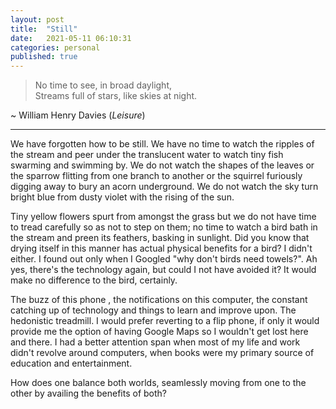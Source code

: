 ```yaml
---
layout: post
title:  "Still"
date:   2021-05-11 06:10:31
categories: personal
published: true
---
```


> No time to see, in broad daylight,  
> Streams full of stars, like skies at night.

~ William Henry Davies (<i>Leisure</i>)

----------------------------------------

We have forgotten how to be still. We have no time to watch the ripples of the stream and peer under the translucent water to watch tiny fish swarming and swimming by. We do not watch the shapes of the leaves or the sparrow flitting 
from one branch to another or the squirrel furiously digging away to bury an acorn underground. We do not watch the sky turn bright blue from dusty violet with the rising of the sun.

Tiny yellow flowers spurt from amongst the grass but we do not have time to tread carefully so as not to step on them; no time to watch a bird bath in the stream and preen its feathers, basking in sunlight. Did you know that drying itself in this manner has actual physical benefits for a bird? I didn't either. I found out only when I Googled "why don't birds need towels?". Ah yes, there's the technology again, but could I not have avoided it? It would make no difference to the bird, certainly.

The buzz of this phone , the notifications on this computer, the constant catching up of technology and things to learn and improve upon. The hedonistic treadmill. I would prefer reverting to a flip phone, if only it would provide me the option of having Google Maps so I wouldn't get lost here and there. I had a better attention span when most of my life and work didn't revolve around computers, when books were my primary source of education and entertainment.

How does one balance both worlds, seamlessly moving from one to the other by availing the benefits of both?